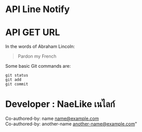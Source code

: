 # API Line Notify


# API GET URL

In the words of Abraham Lincoln:

> Pardon my French

Some basic Git commands are:
```
git status
git add
git commit
```


# Developer : NaeLike เนไลก์

Co-authored-by: name <name@example.com>
<br>
Co-authored-by: another-name <another-name@example.com>"

